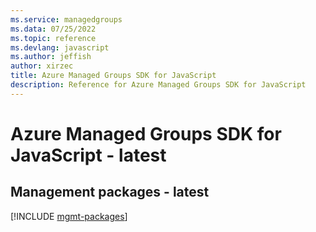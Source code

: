 ```yaml
---
ms.service: managedgroups
ms.data: 07/25/2022
ms.topic: reference
ms.devlang: javascript
ms.author: jeffish
author: xirzec
title: Azure Managed Groups SDK for JavaScript
description: Reference for Azure Managed Groups SDK for JavaScript
---
```

# Azure Managed Groups SDK for JavaScript - latest

## Management packages - latest
[!INCLUDE [mgmt-packages](managed-groups-mgmt-index.md)]